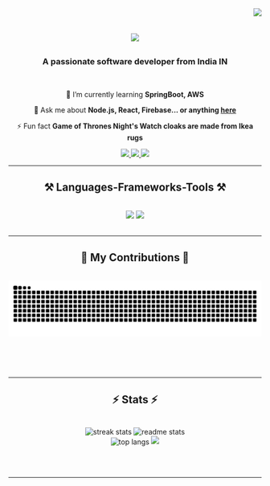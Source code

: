 <img align="right" src="https://visitor-badge.laobi.icu/badge?page_id=ShubhamSingh-28/ShubhamSingh-28" />

<h1 align="center">
    <img src="https://readme-typing-svg.herokuapp.com/?font=Righteous&size=35&center=true&vCenter=true&width=500&height=70&duration=4000&lines=Hi+There!+👋;+I'm+Shubham!;" />
</h1>

<h3 align="center">A passionate software developer from India IN</h3>

<br/>

<div align="center">
 
 🌱 I’m currently learning **SpringBoot, AWS**

💬 Ask me about **Node.js, React, Firebase... or anything [here](https://github.com/ShubhamSingh-28/ShubhamSingh-28/issues)**

⚡ Fun fact **Game of Thrones Night's Watch cloaks are made from Ikea rugs**

 </div>
 
<div align="center"> 
  <a href="mailto:ss9971768704@gmail.com">
    <img src="https://img.shields.io/badge/Gmail-333333?style=for-the-badge&logo=gmail&logoColor=red" />
  </a>
  <a href="https://linkedin.com/in/pedro-sales-muniz" target="_blank">
    <img src="https://img.shields.io/badge/LinkedIn-0077B5?style=for-the-badge&logo=linkedin&logoColor=white" target="_blank" />
  </a>
  <a href="https://my-portfolio-theta-nine-49.vercel.app" target="_blank">
     <img src="https://img.shields.io/badge/Portfolio-FF5722?style=for-the-badge&logo=todoist&logoColor=white" target="_blank" /> <!-- sqlite, safari, google-chrome are other good icon options -->
  </a>
</div>

 <hr/>
 
<h2 align="center">⚒️ Languages-Frameworks-Tools ⚒️</h2>
<br/>
<div align="center">
    <img src="https://skillicons.dev/icons?i=react,bootstrap,mui,html,css,vscode,github,nodejs,express,mongodb,figma,tailwind,git" />
    <img src="https://skillicons.dev/icons?i=javascript,vercel,graphql,docker,typescript,firebase,prisma,aws,postgresql,nextjs,java,c,cpp" /><br>
</div>

<br/>
<hr/>

<div align="center">
  <h2>🐍 My Contributions 🐍</h2>
  <br>
  <img alt="snake eating my contributions" src="https://raw.githubusercontent.com/ShubhamSingh-28/ShubhamSingh-28/output/github-contribution-grid-snake.svg" />
  
  <br/><br/><br/>
</div>

<hr/>

<h2 align="center">⚡ Stats ⚡</h2>
<br>
<div align=center>
  <img width=390 src="https://streak-stats.demolab.com/?user=ShubhamSingh-28&count_private=true&theme=react&border_radius=10" alt="streak stats"/>
  <img width=390 src="https://github-readme-stats.vercel.app/api?username=ShubhamSingh-28&show_icons=true&theme=react&border_radius=10&size_weight=0.5&count_weight=0.5" alt="readme stats" />
  <br/>
  <img width=325 align="center" src="https://github-readme-stats.vercel.app/api/top-langs/?username=ShubhamSingh-28&hide=HTML&langs_count=8&layout=compact&theme=react&border_radius=10&size_weight=0.5&count_weight=0.5" alt="top langs" />
   <img width=390 src="https://leetcard.jacoblin.cool/JacobLinCool?theme=nord"/>
</div>

<br/><br/>

<hr/>

<br/>

<br/>
